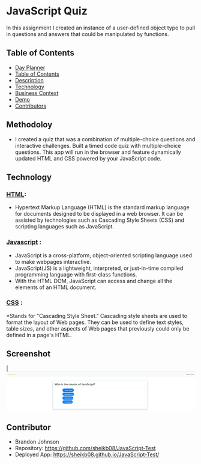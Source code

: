 # JavaScript Quiz

In this assignment I created an instance of a user-defined object type to pull in questions and answers that could be manipulated by functions. 

## Table of Contents
  - [Day Planner](#javascript-quiz)
  - [Table of Contents](#table-of-contents)
  - [Description](#description)
  - [Technology](#technology)
  - [Business Context](#business-context)
  - [Demo](#demo)
  - [Contributors](#contributors)

## Methodoloy

* I created a quiz that was a combination of multiple-choice questions and interactive challenges. Built a timed code quiz with multiple-choice questions. This app will run in the browser and feature dynamically updated HTML and CSS powered by your JavaScript code.

## Technology 

### [HTML](https://www.w3schools.com/tags/tag_meta.asp): 
* Hypertext Markup Language (HTML) is the standard markup language for documents designed to be displayed in a web browser. It can be assisted by technologies such as Cascading Style Sheets (CSS) and scripting languages such as JavaScript.

### [Javascript](https://developer.mozilla.org/en-US/docs/Web/JavaScript) : 
* JavaScript is a cross-platform, object-oriented scripting language used to make webpages interactive.
* JavaScript(JS) is a lightweight, interpreted, or just-in-time compiled programming language with first-class functions. 
* With the HTML DOM, JavaScript can access and change all the elements of an HTML document.

### [CSS](https://www.w3schools.com/css/css_intro.asp) : 
*Stands for "Cascading Style Sheet." Cascading style sheets are used to format the layout of Web pages. They can be used to define text styles, table sizes, and other aspects of Web pages that previously could only be defined in a page's HTML.


## Screenshot  
|![HTML Screenshot](images/screen.JPG)

## Contributor
* Brandon Johnson
* Repository: https://github.com/sheikb08/JavaScript-Test 
* Deployed App: https://sheikb08.github.io/JavaScript-Test/
